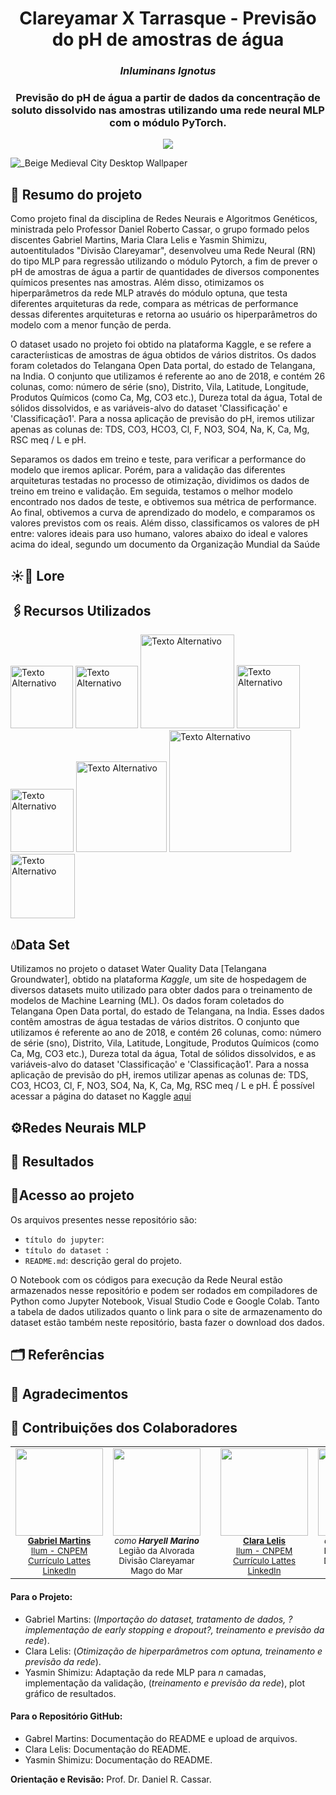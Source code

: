 <h1 align='center'> Clareyamar X Tarrasque - Previsão do pH de amostras de água </h1>
<h3 align="center"><i>Inluminans Ignotus</i></h3>

<h3 align='center'> Previsão do pH de água a partir de dados da concentração de soluto dissolvido nas amostras utilizando uma rede neural MLP com o módulo PyTorch.</h4>

<p align="center">
<img loading="lazy" src="http://img.shields.io/static/v1?label=STATUS&message=EM%20DESENVOLVIMENTO&color=GREEN&style=for-the-badge"/>
</p>

![_Beige Medieval City Desktop Wallpaper](https://github.com/user-attachments/assets/aac17c75-806e-4130-b3eb-0e0960b2c9e2)

## 📝 Resumo do projeto

Como projeto final da disciplina de Redes Neurais e Algoritmos Genéticos, ministrada pelo Professor Daniel Roberto Cassar, o grupo formado pelos discentes Gabriel Martins, Maria Clara Lelis e Yasmin Shimizu, autoentitulados "Divisão Clareyamar", desenvolveu uma Rede Neural (RN) do tipo MLP para regressão utilizando o módulo Pytorch, a fim de prever o pH de amostras de água a partir de quantidades de diversos componentes químicos presentes nas amostras. Além disso, otimizamos os hiperparâmetros da rede MLP através do módulo optuna, que testa diferentes arquiteturas da rede, compara as métricas de performance dessas diferentes arquiteturas e retorna ao usuário os hiperparâmetros do modelo com a menor função de perda.

O dataset usado no projeto foi obtido na plataforma Kaggle, e se refere a caracteríısticas de amostras de água obtidos de vários distritos. Os dados foram coletados do Telangana Open Data portal, do estado de Telangana, na India. O conjunto que utilizamos é referente ao ano de 2018, e contém 26 colunas, como: número de série (sno), Distrito, Vila, Latitude, Longitude, Produtos Químicos (como Ca, Mg, CO3 etc.), Dureza total da água, Total de sólidos dissolvidos, e as variáveis-alvo do dataset 'Classificação' e 'Classificação1'. Para a nossa aplicação de previsão do pH, iremos utilizar apenas as colunas de: TDS, CO3, HCO3, Cl, F, NO3, SO4, Na, K, Ca, Mg, RSC meq / L e pH.

Separamos os dados em treino e teste, para verificar a performance do modelo que iremos aplicar. Porém, para a validação das diferentes arquiteturas testadas no processo de otimização, dividimos os dados de treino em treino e validação. Em seguida, testamos o melhor modelo encontrado nos dados de teste, e obtivemos sua métrica de performance. Ao final, obtivemos a curva de aprendizado do modelo, e comparamos os valores previstos com os reais. Além disso, classificamos os valores de pH entre: valores ideais para uso humano, valores abaixo do ideal e valores acima do ideal, segundo um documento da Organização Mundial da Saúde 

## ☀️🌊 Lore

## 🖇️Recursos Utilizados

<img src="https://github.com/user-attachments/assets/78c00970-b717-4c28-b086-a4b73a294a27" alt="Texto Alternativo" width="100">

<img src="https://github.com/user-attachments/assets/ad7a787e-678e-45a2-ac94-f045bc68990b" alt="Texto Alternativo" width="100">

<img src="https://github.com/user-attachments/assets/26e144d6-9a5d-4f45-a880-15a0d093f7d5" alt="Texto Alternativo" width="150">

<img src="https://github.com/GabrielMartinsSousa/Projeto_PCD_Climogramas/assets/172425313/dd5953d4-0b62-467b-85ed-9a992d6c1511" alt="Texto Alternativo" width="101">

<img src="https://github.com/GabrielMartinsSousa/Projeto_PCD_Climogramas/assets/172425313/025152bd-de97-420c-8a96-bf4d675bea31" alt="Texto Alternativo" width="101">

<img src="https://github.com/GabrielMartinsSousa/Projeto_PCD_Climogramas/assets/172425313/314dcd00-784b-4f40-b361-a46329aad30e" alt="Texto Alternativo" width="145">

<img src="https://github.com/user-attachments/assets/379bd928-e479-427d-8d49-651a65dc1315" alt="Texto Alternativo" width="195">

<img src="https://github.com/user-attachments/assets/ac550461-c75f-40aa-ba05-6c9189de6825" alt="Texto Alternativo" width="103">

## 💧Data Set

Utilizamos no projeto o dataset Water Quality Data [Telangana Groundwater], obtido na plataforma *Kaggle*, um site de hospedagem de diversos datasets muito utilizado para obter dados para o treinamento de modelos de Machine Learning (ML). Os dados foram coletados do Telangana Open Data portal, do estado de Telangana, na India. Esses dados contêm amostras de água testadas de vários distritos. O conjunto que utilizamos é referente ao ano de 2018, e contém 26 colunas, como: número de série (sno), Distrito, Vila, Latitude, Longitude, Produtos Químicos (como Ca, Mg, CO3 etc.), Dureza total da água, Total de sólidos dissolvidos, e as variáveis-alvo do dataset 'Classificação' e 'Classificação1'. Para a nossa aplicação de previsão do pH, iremos utilizar apenas as colunas de: TDS, CO3, HCO3, Cl, F, NO3, SO4, Na, K, Ca, Mg, RSC  meq  / L e pH. É possível acessar a página do dataset no Kaggle [aqui](https://www.kaggle.com/datasets/sivapriyagarladinne/telangana-post-monsoon-ground-water-quality-data)

## ⚙️Redes Neurais MLP

## 🔢 Resultados

## 📔Acesso ao projeto
Os arquivos presentes nesse repositório são:

* <code>título do jupyter</code>:
* <code>título do dataset </code>:
* <code>README.md</code>: descrição geral do projeto.

O Notebook com os códigos para execução da Rede Neural estão armazenados nesse repositório e podem ser rodados em compiladores de Python como Jupyter Notebook, Visual Studio Code e Google Colab. Tanto a tabela de dados utilizados quanto o link para o site de armazenamento do dataset estão também neste repositório, basta fazer o download dos dados.

## 🗂️ Referências 



## 🛐 Agradecimentos

## 🧠 Contribuições dos Colaboradores

<table align="center">
  <tr>
    <!-- Desenvolvedor 1 -->
    <td align="center">
      <img src="https://avatars.githubusercontent.com/u/172425313?v=4" width="140"><br>
      <sub>
        <strong>
          <a href="https://github.com/GabrielMartinsSousa" target="_blank">Gabriel Martins</a>
        </strong>
      </sub><br>
      <sub><a href="https://ilum.cnpem.br/" target="_blank">Ilum - CNPEM</a></sub><br>
      <sub><a href="http://lattes.cnpq.br/xxxxxxxxxxxxxxx" target="_blank">Currículo Lattes</a></sub><br>
      <sub><a href="https://www.linkedin.com/in/usuario" target="_blank">LinkedIn</a></sub>
    </td>
    <!-- Personagem 1 -->
    <td align="center">
      <img src="https://github.com/user-attachments/assets/28fd049c-d60b-4c86-b7b6-2d794dea3fdf" width="140"><br>
      <sub><em>como <strong>Haryell Marino</strong></em></sub><br>
      <sub>Legião da Alvorada</sub><br>
      <sub>Divisão Clareyamar</sub><br>
      <sub>Mago do Mar</sub>
    </td>
    <td width="30"></td>
    <!-- Desenvolvedor 2 -->
    <td align="center">
      <img src="https://avatars.githubusercontent.com/u/172424981?v=4" width="140"><br>
      <sub>
        <strong>
          <a href="https://github.com/ClaraLelis" target="_blank">Clara Lelis</a>
        </strong>
      </sub><br>
      <sub><a href="https://ilum.cnpem.br/" target="_blank">Ilum - CNPEM</a></sub><br>
      <sub><a href="http://lattes.cnpq.br/xxxxxxxxxxxxxxx" target="_blank">Currículo Lattes</a></sub><br>
      <sub><a href="https://www.linkedin.com/in/usuario" target="_blank">LinkedIn</a></sub>
    </td>
    <!-- Personagem 2 -->
    <td align="center">
      <img src="https://github.com/user-attachments/assets/6cc61d25-b6fb-4cd1-a724-26d55bab1fac" width="140"><br>
      <sub><em>como <strong>Olive Solace</strong></em></sub><br>
      <sub>Legião da Alvorada</sub><br>
      <sub>Divisão Clareyamar</sub><br>
      <sub>Arcano do Sol</sub>
    </td>
    <td width="30"></td>
    <!-- Desenvolvedor 3 -->
    <td align="center">
      <img src="https://avatars.githubusercontent.com/u/171518829?v=4" width="140"><br>
      <sub>
        <strong>
          <a href="https://github.com/yasminbshimizu" target="_blank">Yasmin Shimizu</a>
        </strong>
      </sub><br>
      <sub><a href="https://ilum.cnpem.br/" target="_blank">Ilum - CNPEM</a></sub><br>
      <sub><a href="https://lattes.cnpq.br/7813674402525956">Currículo Lattes</a></sub><br>
      <sub><a href="https://www.linkedin.com/in/yasminbshimizu/" target="_blank">LinkedIn</a></sub>
    </td>
    <!-- Personagem 3 -->
    <td align="center">
      <img src="https://github.com/user-attachments/assets/f79e5706-9497-4185-b489-2972365729d0" width="140"><br>
      <sub><em>como <strong>Ebony Vitrum</strong></em></sub><br>
      <sub>Legião da Alvorada</sub><br>
      <sub>Divisão Clareyamar</sub><br>
      <sub>Escudeiro de Cristal</sub>
    </td>
  </tr>
</table>


#### Para o Projeto:
* Gabriel Martins: (*Importação do dataset, tratamento de dados, ?implementação de early stopping e dropout?, treinamento e previsão da rede*).
* Clara Lelis: (*Otimização de hiperparâmetros com optuna, treinamento e previsão da rede*).
* Yasmin Shimizu: Adaptação da rede MLP para $n$ camadas, implementação da validação, (*treinamento e previsão da rede*), plot gráfico de resultados.

#### Para o Repositório GitHub:
* Gabrel Martins: Documentação do README e upload de arquivos.
* Clara Lelis: Documentação do README.
* Yasmin Shimizu: Documentação do README.

**Orientação e Revisão:** Prof. Dr. Daniel R. Cassar.
